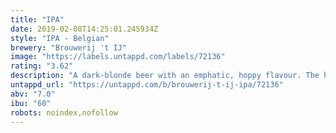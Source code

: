 ```yaml
---
title: "IPA"
date: 2019-02-08T14:25:01.245934Z
style: "IPA - Belgian"
brewery: "Brouwerij 't IJ"
image: "https://labels.untappd.com/labels/72136"
rating: "3.62"
description: "A dark-blonde beer with an emphatic, hoppy flavour. The hops provide delicious aromas of flowers and grapefruit. A beer with a fruity, bitter aftertaste that lingers for a long time."
untappd_url: "https://untappd.com/b/brouwerij-t-ij-ipa/72136"
abv: "7.0"
ibu: "60"
robots: noindex,nofollow
---
```

